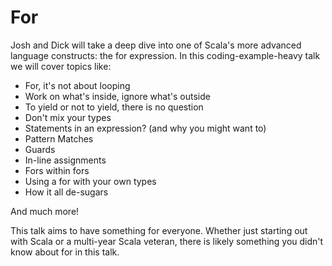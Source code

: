 # For

Josh and Dick will take a deep dive into one of Scala's more advanced language
constructs: the for expression. In this coding-example-heavy talk we will cover
topics like:

  - For, it's not about looping
  - Work on what's inside, ignore what's outside
  - To yield or not to yield, there is no question
  - Don't mix your types
  - Statements in an expression? (and why you might want to)
  - Pattern Matches
  - Guards
  - In-line assignments
  - Fors within fors
  - Using a for with your own types
  - How it all de-sugars

And much more!

This talk aims to have something for everyone. Whether just starting out with
Scala or a multi-year Scala veteran, there is likely something you didn't know
about for in this talk.

